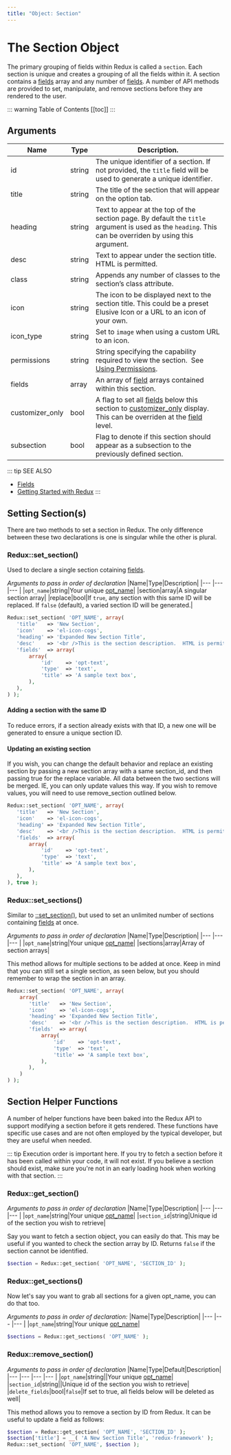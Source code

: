 ```yaml
---
title: "Object: Section" 
---
```


# The Section Object

The primary grouping of fields within Redux is called a `section`. Each section is unique and creates a grouping of all
the fields within it. A section contains a [fields](object-field.md) array and any number of [fields](object-field.md). A number of
API methods are provided to set, manipulate, and remove sections before they are rendered to the user.

::: warning Table of Contents
[[toc]]
:::

## Arguments
|Name|Type|Description.|
|--- |--- |--- |
|id|string|The unique identifier of a section. If not provided, the `title` field will be used to generate a unique identifier.|
|title|string|The title of the section that will appear on the option tab.|
|heading|string|Text to appear at the top of the section page. By default the `title` argument is used as the `heading`. This can be overriden by using this argument.|
|desc|string|Text to appear under the section title. HTML is permitted.|
|class|string|Appends any number of classes to the section’s class attribute.|
|icon|string|The icon to be displayed next to the section title. This could be a preset Elusive Icon or a URL to an icon of your own.|
|icon_type|string|Set to `image` when using a custom URL to an icon.|
|permissions|string|String specifying the capability required to view the section.  See [Using Permissions](./argument-permissions.md).|
|fields|array|An array of [field](object-field.md) arrays contained within this section.|
|customizer_only|bool|A flag to set all [fields](object-field.md) below this section to [customizer_only](object-field.md#customizer-only) display. This can be overriden at the [field](object-field.md) level.|
|subsection|bool|Flag to denote if this section should appear as a subsection to the previously defined section.|

::: tip SEE ALSO
- [Fields](object-field.md)
- [Getting Started with Redux](../guide/getting_started.md)
:::

## Setting Section(s)

There are two methods to set a section in Redux. The only difference between these two declarations is one is singular
while the other is plural.

### Redux::set_section()

Used to declare a single section cotaining [fields](object-field.md).

*Arguments to pass in order of declaration*
|Name|Type|Description|
|--- |--- |--- |
|`opt_name`|string|Your unique [opt_name](./arguments-global.md#opt-name)|
|section|array|A singular section array|
|replace|bool|If `true`, any section with this same ID will be replaced. If `false` (default), a varied section ID will be generated.|

```php
Redux::set_section( 'OPT_NAME', array(
   'title'   => 'New Section',
   'icon'    => 'el-icon-cogs',
   'heading' => 'Expanded New Section Title',
   'desc'    => '<br />This is the section description.  HTML is permitted.<br />',
   'fields'  => array(
       array(
           'id'    => 'opt-text',   
           'type'  => 'text',
           'title' => 'A sample text box',
       ),
   ),
) );
```

#### Adding a section with the same ID

To reduce errors, if a section already exists with that ID, a new one will be generated to ensure a unique section ID.

#### Updating an existing section

If you wish, you can change the default behavior and replace an existing section by passing a new section array with a
same section_id, and then passing true for the replace variable. All data between the two sections will be merged. IE,
you can only update values this way. If you wish to remove values, you will need to use remove_section outlined below.

```php
Redux::set_section( 'OPT_NAME', array(
   'title'   => 'New Section',
   'icon'    => 'el-icon-cogs',
   'heading' => 'Expanded New Section Title',
   'desc'    => '<br />This is the section description.  HTML is permitted.<br />',
   'fields'  => array(
       array(
           'id'    => 'opt-text',   
           'type'  => 'text',
           'title' => 'A sample text box',
       ),
   ),
), true );
```

### Redux::set_sections()

Similar to [::set_section()](#set-section), but used to set an unlimited number of sections containing [fields](object-field.md) at once.

*Arguments to pass in order of declaration*
|Name|Type|Description|
|--- |--- |--- |
|`opt_name`|string|Your unique [opt_name](./arguments-global.md#opt-name)|
|sections|array|Array of section arrays|

This method allows for multiple sections to be added at once. Keep in mind that you can still set a single section, as
seen below, but you should remember to wrap the section in an array.

```php
Redux::set_section( 'OPT_NAME', array(
    array(
       'title'   => 'New Section',
       'icon'    => 'el-icon-cogs',
       'heading' => 'Expanded New Section Title',
       'desc'    => '<br />This is the section description.  HTML is permitted.<br />',
       'fields'  => array(
           array(
               'id'    => 'opt-text',
               'type'  => 'text',
               'title' => 'A sample text box',
           ),
       ),
    )
) );
```

## Section Helper Functions

A number of helper functions have been baked into the Redux API to support modifying a section before it gets rendered.
These functions have specific use cases and are not often employed by the typical developer, but they are useful when
needed.

::: tip
Execution order is important here. If you try to fetch a section before it has been called within your code, it will
not exist. If you believe a section should exist, make sure you're not in an early loading hook when working with that section.
:::


### Redux::get_section()

*Arguments to pass in order of declaration*
|Name|Type|Description|
|--- |--- |--- |
|`opt_name`|string|Your unique [opt_name](./arguments-global.md#opt-name)|
|`section_id`|string|Unique id of the section you wish to retrieve|

Say you want to fetch a section object, you can easily do that. This may be useful if you wanted to check the section 
array by ID. Returns `false` if the section cannot be identified.

```php
$section = Redux::get_section( 'OPT_NAME', 'SECTION_ID' );
```



### Redux::get_sections()
Now let's say you want to grab all sections for a given opt_name, you can do that too.

*Arguments to pass in order of declaration:*
|Name|Type|Description|
|--- |--- |--- |
|`opt_name`|string|Your unique [opt_name](./arguments-global.md#opt-name)|

```php
$sections = Redux::get_sections( 'OPT_NAME' );
```

### Redux::remove_section()

*Arguments to pass in order of declaration*
|Name|Type|Default|Description|
|--- |--- |--- |--- |
|`opt_name`|string||Your unique [opt_name](./arguments-global.md#opt-name)|
|`section_id`|string||Unique id of the section you wish to retrieve|
|`delete_fields`|bool|`false`|If set to true, all fields below will be deleted as well|

This method allows you to remove a section by ID from Redux. It can be useful to update a field as follows:

```php
$section = Redux::get_section( 'OPT_NAME', 'SECTION_ID' );
$section['title'] = __( 'A New Section Title', 'redux-framework' );
Redux::set_section( 'OPT_NAME', $section );
```

